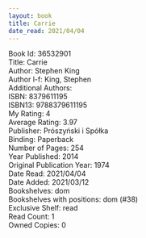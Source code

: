 ```yaml
---
layout: book
title: Carrie
date_read: 2021/04/04
---
```


Book Id: 36532901<br />
Title: Carrie<br />
Author: Stephen King<br />
Author l-f: King, Stephen<br />
Additional Authors: <br />
ISBN: 8379611195<br />
ISBN13: 9788379611195<br />
My Rating: 4<br />
Average Rating: 3.97<br />
Publisher: Prószyński i Spółka<br />
Binding: Paperback<br />
Number of Pages: 254<br />
Year Published: 2014<br />
Original Publication Year: 1974<br />
Date Read: 2021/04/04<br />
Date Added: 2021/03/12<br />
Bookshelves: dom<br />
Bookshelves with positions: dom (#38)<br />
Exclusive Shelf: read<br />
Read Count: 1<br />
Owned Copies: 0<br />

